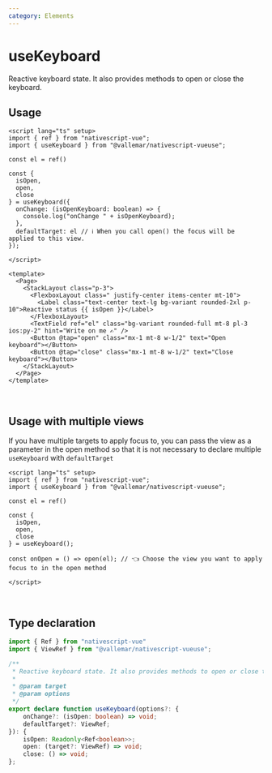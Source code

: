 ```yaml
---
category: Elements
---
```


# useKeyboard

Reactive keyboard state. It also provides methods to open or close the keyboard.

## Usage

```vue
<script lang="ts" setup>
import { ref } from "nativescript-vue";
import { useKeyboard } from "@vallemar/nativescript-vueuse";

const el = ref()

const { 
  isOpen, 
  open, 
  close 
} = useKeyboard({
  onChange: (isOpenKeyboard: boolean) => {
    console.log("onChange " + isOpenKeyboard);
  },
  defaultTarget: el // ℹ️ When you call open() the focus will be applied to this view.
});

</script>

<template>
  <Page>
    <StackLayout class="p-3">
      <FlexboxLayout class=" justify-center items-center mt-10">
        <Label class="text-center text-lg bg-variant rounded-2xl p-10">Reactive status {{ isOpen }}</Label>
      </FlexboxLayout>
      <TextField ref="el" class="bg-variant rounded-full mt-8 pl-3 ios:py-2" hint="Write on me ✍️" />
      <Button @tap="open" class="mx-1 mt-8 w-1/2" text="Open keyboard"></Button>
      <Button @tap="close" class="mx-1 mt-8 w-1/2" text="Close keyboard"></Button>
    </StackLayout>
  </Page>
</template>
```
<br />

## Usage with multiple views

If you have multiple targets to apply focus to, you can pass the view as a parameter in the open method so that it is not necessary to declare multiple `useKeyboard` with `defaultTarget`

```vue
<script lang="ts" setup>
import { ref } from "nativescript-vue";
import { useKeyboard } from "@vallemar/nativescript-vueuse";

const el = ref()

const { 
  isOpen, 
  open, 
  close 
} = useKeyboard();

const onOpen = () => open(el); // 👈 Choose the view you want to apply focus to in the open method

</script>

```
<br />

## Type declaration
```ts
import { Ref } from "nativescript-vue"
import { ViewRef } from "@vallemar/nativescript-vueuse";

/**
 * Reactive keyboard state. It also provides methods to open or close the keyboard.
 *
 * @param target
 * @param options
 */
export declare function useKeyboard(options?: {
    onChange?: (isOpen: boolean) => void;
    defaultTarget?: ViewRef;
}): {
    isOpen: Readonly<Ref<boolean>>;
    open: (target?: ViewRef) => void;
    close: () => void;
};

```
